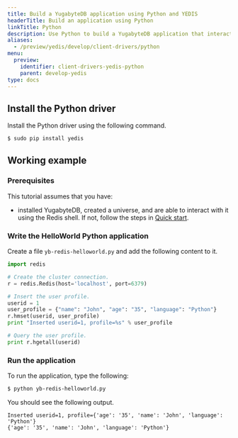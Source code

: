 ```yaml
---
title: Build a YugabyteDB application using Python and YEDIS
headerTitle: Build an application using Python
linkTitle: Python
description: Use Python to build a YugabyteDB application that interacts with YEDIS
aliases:
  - /preview/yedis/develop/client-drivers/python
menu:
  preview:
    identifier: client-drivers-yedis-python
    parent: develop-yedis
type: docs
---
```


## Install the Python driver

Install the Python driver using the following command.

```sh
$ sudo pip install yedis
```

## Working example

### Prerequisites

This tutorial assumes that you have:

- installed YugabyteDB, created a universe, and are able to interact with it using the Redis shell. If not, follow the steps in [Quick start](/preview/tutorials/quick-start/).

### Write the HelloWorld Python application

Create a file `yb-redis-helloworld.py` and add the following content to it.

```python
import redis

# Create the cluster connection.
r = redis.Redis(host='localhost', port=6379)

# Insert the user profile.
userid = 1
user_profile = {"name": "John", "age": "35", "language": "Python"}
r.hmset(userid, user_profile)
print "Inserted userid=1, profile=%s" % user_profile

# Query the user profile.
print r.hgetall(userid)
```

### Run the application

To run the application, type the following:

```sh
$ python yb-redis-helloworld.py
```

You should see the following output.

```
Inserted userid=1, profile={'age': '35', 'name': 'John', 'language': 'Python'}
{'age': '35', 'name': 'John', 'language': 'Python'}
```
